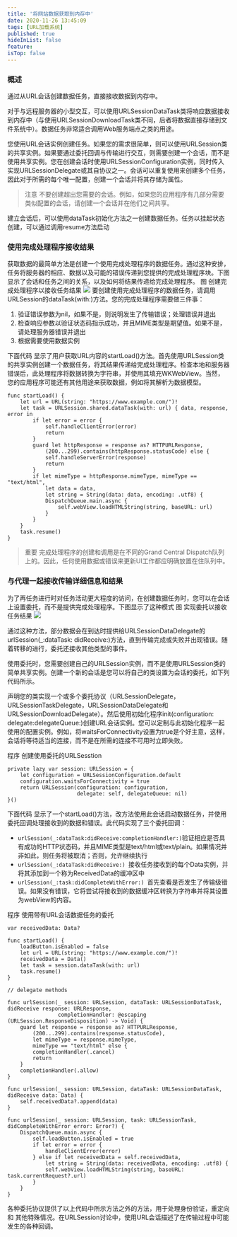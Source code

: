 ```yaml
---
title: '将网站数据获取到内存中'
date: 2020-11-26 13:45:09
tags: [URL加载系统]
published: true
hideInList: false
feature: 
isTop: false
---
```

### 概述
通过从URL会话创建数据任务，直接接收数据到内存中。

对于与远程服务器的小型交互，可以使用URLSessionDataTask类将响应数据接收到内存中（与使用URLSessionDownloadTask类不同，后者将数据直接存储到文件系统中）。数据任务非常适合调用Web服务端点之类的用途。

您使用URL会话实例创建任务。如果您的需求很简单，则可以使用URLSession类的共享实例。如果要通过委托回调与传输进行交互，则需要创建一个会话，而不是使用共享实例。您在创建会话时使用URLSessionConfiguration实例，同时传入实现URLSessionDelegate或其自协议之一。会话可以重复使用来创建多个任务，因此对于所需的每个唯一配置，创建一个会话并将其存储为属性。

> 注意
> 不要创建超出您需要的会话。例如，如果您的应用程序有几部分需要类似配置的会话，请创建一个会话并在他们之间共享。

建立会话后，可以使用dataTask初始化方法之一创建数据任务。任务以挂起状态创建，可以通过调用resume方法启动

### 使用完成处理程序接收结果
获取数据的最简单方法是创建一个使用完成处理程序的数据任务。通过这种安排，任务将服务器的相应、数据以及可能的错误传递到您提供的完成处理程序块。下图显示了会话和任务之间的关系，以及如何将结果传递给完成处理程序。
图 创建完成处理程序以接收任务结果
![](https://sjzlovecj.github.io//post-images/1606360444093.png)
要创建使用完成处理程序的数据任务，请调用URLSession的dataTask(with:)方法。您的完成处理程序需要做三件事：
1. 验证错误参数为nil，如果不是，则说明发生了传输错误；处理错误并退出
2. 检查响应参数以验证状态码指示成功，并且MIME类型是期望值。如果不是，请处理服务器错误并退出
3. 根据需要使用数据实例

下面代码 显示了用户获取URL内容的startLoad()方法。首先使用URLSession类的共享实例创建一个数据任务，将其结果传递给完成处理程序。检查本地和服务器错误后，此处理程序将数据转换为字符串，并使用其填充WKWebView。当然，您的应用程序可能还有其他用途来获取数据，例如将其解析为数据模型。
```
func startLoad() {
    let url = URL(string: "https://www.example.com/")!
    let task = URLSession.shared.dataTask(with: url) { data, response, error in
        if let error = error {
            self.handleClientError(error)
            return
        }
        guard let httpResponse = response as? HTTPURLResponse,
            (200...299).contains(httpResponse.statusCode) else {
            self.handleServerError(response)
            return
        }
        if let mimeType = httpResponse.mimeType, mimeType == "text/html",
            let data = data,
            let string = String(data: data, encoding: .utf8) {
            DispatchQueue.main.async {
                self.webView.loadHTMLString(string, baseURL: url)
            }
        }
    }
    task.resume()
}
```
> 重要
> 完成处理程序的创建和调用是在不同的Grand Central Dispatch队列上的。因此，任何使用数据或错误来更新UI工作都应明确放置在住队列中。

### 与代理一起接收传输详细信息和结果
为了再任务进行时对任务活动更大程度的访问，在创建数据任务时，您可以在会话上设置委托，而不是提供完成处理程序。下图显示了这种模式
图 实现委托以接收任务结果
![](https://sjzlovecj.github.io//post-images/1606368072926.png)

通过这种方法，部分数据会在到达时提供给URLSessionDataDelegate的urlSession(_:dataTask: didReceive:)方法，直到传输完成或失败并出现错误。随着转移的进行，委托还接收其他类型的事件。

使用委托时，您需要创建自己的URLSession实例，而不是使用URLSession类的简单共享实例。创建一个新的会话是您可以将自己的类设置为会话的委托，如下列代码所示。

声明您的类实现一个或多个委托协议（URLSessionDelegate，URLSessionTaskDelegate，URLSessionDataDelegate和URLSessionDownloadDelegate）。然后使用初始化程序init(configuration: delegate:delegateQueue:)创建URL会话实例。您可以定制与此初始化程序一起使用的配置实例。例如，将waitsForConnectivity设置为true是个好主意，这样，会话将等待适当的连接，而不是在所需的连接不可用时立即失败。

程序 创建使用委托的URLSesstion
```
private lazy var session: URLSession = {
    let configuration = URLSessionConfiguration.default
    configuration.waitsForConnectivity = true
    return URLSession(configuration: configuration,
                      delegate: self, delegateQueue: nil)
}()
```

下面代码 显示了一个startLoad()方法，改方法使用此会话启动数据任务，并使用委托回调处理接收到的数据和错误。此代码实现了三个委托回调：
- `urlSession(_:dataTask:didReceive:completionHandler:)`验证相应是否具有成功的HTTP状态码，并且MIME类型是text/html或text/plain。如果情况并非如此，则任务将被取消；否则，允许继续执行
- `urlSession(_:dataTask:didReceive:) `接收任务接收到的每个Data实例，并将其添加到一个称为ReceivedData的缓冲区中
- `urlSession(_:task:didCompleteWithError:) `首先查看是否发生了传输级错误。如果没有错误，它将尝试将接收到的数据缓冲区转换为字符串并将其设置为webView的内容。

程序 使用带有URL会话数据任务的委托
```
var receivedData: Data?

func startLoad() {
    loadButton.isEnabled = false
    let url = URL(string: "https://www.example.com/")!
    receivedData = Data()
    let task = session.dataTask(with: url)
    task.resume()
}

// delegate methods

func urlSession(_ session: URLSession, dataTask: URLSessionDataTask, didReceive response: URLResponse,
                completionHandler: @escaping (URLSession.ResponseDisposition) -> Void) {
    guard let response = response as? HTTPURLResponse,
        (200...299).contains(response.statusCode),
        let mimeType = response.mimeType,
        mimeType == "text/html" else {
        completionHandler(.cancel)
        return
    }
    completionHandler(.allow)
}

func urlSession(_ session: URLSession, dataTask: URLSessionDataTask, didReceive data: Data) {
    self.receivedData?.append(data)
}

func urlSession(_ session: URLSession, task: URLSessionTask, didCompleteWithError error: Error?) {
    DispatchQueue.main.async {
        self.loadButton.isEnabled = true
        if let error = error {
            handleClientError(error)
        } else if let receivedData = self.receivedData,
            let string = String(data: receivedData, encoding: .utf8) {
            self.webView.loadHTMLString(string, baseURL: task.currentRequest?.url)
        }
    }
}
```
各种委托协议提供了以上代码中所示方法之外的方法，用于处理身份验证，重定向 和 其他特殊情况。在URLSession讨论中，使用URL会话描述了在传输过程中可能发生的各种回调。